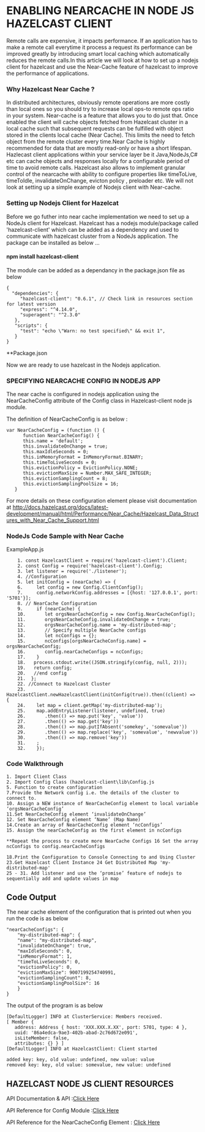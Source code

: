 # ENABLING NEARCACHE IN NODE JS HAZELCAST CLIENT 
Remote calls are expensive, it impacts performance. If an application has to make a remote call everytime it process a request its performance can be improved greatly by introducing smart local caching which automatically reduces the remote calls.In this article we will look at how to set up a nodejs client for hazelcast and use the Near-Cache feature of hazelcast to improve the performance of applications.
### Why Hazelcast Near Cache ?
In distributed architectures, obviously remote operations are more costly than local ones so you should try to increase local ops-to remote ops ratio in your system. Near-cache is a feature that allows you to do just that. Once enabled the client will cache objects fetched from Hazelcast cluster in a local cache such that subsequent requests can be fulfilled with object stored in the clients local cache (Near Cache). This  limits the need to fetch object from the remote cluster every time.Near Cache is highly recommended for data  that are mostly read-only or have a short lifespan.
Hazlecast client applications within your service layer be it Java,NodeJs,C# etc can cache objects and responses locally for a configurable period of time to avoid remote calls. Hazelcast also allows to implement granular control of the nearcache with ability to configure properties like timeToLive, timeToIdle, invalidateOnChange, evicton policy , preloader etc.  We will not look at setting up a simple example of Nodejs client with Near-cache.   

### Setting up Nodejs Client for Hazelcat 
Before we go futher into near cache implementation we need to set up a NodeJs client for Hazelcast. Hazelcast has a nodejs module/package called 'hazelcast-client' which can be added as a dependency and used to communicate with hazelcast cluster from a NodeJs application. The package can be installed as below ...
   ####  npm install hazelcast-client
The module can be added as a dependancy in the package.json file as below 
```
{
  "dependencies": {
     "hazelcast-client": "0.6.1", // Check link in resources section for latest version
     "express": "^4.14.0",
     "superagent": "^2.3.0"
   },
   "scripts": {
     "test": "echo \"Warn: no test specified\" && exit 1",
   }
}
```
**Package.json

Now we are ready to use hazelcast in the Nodejs application.

### SPECIFYING NEARCACHE CONFIG IN NODEJS APP
The near cache is configured in nodejs application using the NearCacheConfig attribute of the Config class in Hazelcast-client node js module.

The definition of NearCacheConfig is as below :
```
var NearCacheConfig = (function () {
      function NearCacheConfig() {
      this.name = 'default';
      this.invalidateOnChange = true;
      this.maxIdleSeconds = 0;
      this.inMemoryFormat = InMemoryFormat.BINARY;
      this.timeToLiveSeconds = 0;
      this.evictionPolicy = EvictionPolicy.NONE;
      this.evictionMaxSize = Number.MAX_SAFE_INTEGER;
      this.evictionSamplingCount = 8;
      this.evictionSamplingPoolSize = 16;
   }
  ``` 
For more details on these configuration element please visit documentation at http://docs.hazelcast.org/docs/latest-development/manual/html/Performance/Near_Cache/Hazelcast_Data_Structures_with_Near_Cache_Support.html

### NodeJs Code Sample with Near Cache
ExampleApp.js
```
    1. const HazelcastClient = require('hazelcast-client').Client;
    2. const Config = require('hazelcast-client').Config;
    3. let listener = require('./listener');
    4. //Configuration
    5. let initConfig = (nearCache) => {
    6.     let config = new Config.ClientConfig();
    7.     config.networkConfig.addresses = [{host: '127.0.0.1', port: '5701'}];
    8. // NearCache Configuration
    9.     if (nearCache) {
    10.       let orgsNearCacheConfig = new Config.NearCacheConfig();
    11.       orgsNearCacheConfig.invalidateOnChange = true;
    12.       orgsNearCacheConfig.name = 'my-distributed-map';
    13.       // Specify multiple NearCache configs
    14.       let ncConfigs = {};
    15.       ncConfigs[orgsNearCacheConfig.name] = orgsNearCacheConfig;
    16.       config.nearCacheConfigs = ncConfigs;
    17.    }
    18.   process.stdout.write((JSON.stringify(config, null, 2)));
    19.   return config;
    20.   //end config
    21.  };
    22. //Connect to Hazelcast Cluster
    23. HazelcastClient.newHazelcastClient(initConfig(true)).then((client) => {
    24.    let map = client.getMap('my-distributed-map');
    25.    map.addEntryListener(listener, undefined, true)
    26.       .then(() => map.put('key', 'value'))
    27.       .then(() => map.get('key'))
    28.       .then(() => map.putIfAbsent('somekey', 'somevalue'))
    29.       .then(() => map.replace('key', 'somevalue', 'newvalue'))
    30.       .then(() => map.remove('key'))
    31.    ;
    32.    });
   ```
   
   
 ### Code Walkthrough

```
1. Import Client Class
2. Import Config Class (hazelcast-client\lib\Config.js 
5. Function to create configuration
7.Provide the Network config i.e. the details of the cluster to connect to. 
10. Assign a NEW instance of NearCacheConfig element to local variable ‘orgsNearCacheConfig’
11.Set NearCacheConfig element ‘invalidateOnChange’ 
12. Set NearCacheConfig element ‘Name’ (Map Name)
14.Create an array of NearCacheConfig element ‘ncConfigs’ 
15. Assign the nearCacheConfig as the first element in ncConfigs

**Repeat the process to create more NearCache Configs 16 Set the array ncConfigs to config.nearCacheConfigs

18.Print the Configuration to Console Connecting to and Using Cluster
23.Get Hazelcast Client Instance 24 Get Distributed Map 'my-distributed-map'
25 - 31. Add listener and use the ‘promise’ feature of nodejs to sequentially add and update values in map
```
## Code Output
The near cache element of the configuration that is printed out when you run the code is as below 
```
"nearCacheConfigs": {
    "my-distributed-map": {
    "name": "my-distributed-map",
    "invalidateOnChange": true,
    "maxIdleSeconds": 0,
    "inMemoryFormat": 1,
    "timeToLiveSeconds": 0,
    "evictionPolicy": 0,
    "evictionMaxSize": 9007199254740991,
    "evictionSamplingCount": 8,
    "evictionSamplingPoolSize": 16
    }
}
```

The output of the program is as below 
```
[DefaultLogger] INFO at ClusterService: Members received.
[ Member {
   address: Address { host: 'XXX.XXX.X.XX', port: 5701, type: 4 },
   uuid: '86a4edca-9ae3-402b-abad-2c76d672e091',
   isLiteMember: false,
   attributes: {} } ]
[DefaultLogger] INFO at HazelcastClient: Client started

added key: key, old value: undefined, new value: value
removed key: key, old value: somevalue, new value: undefined

```
## HAZELCAST NODE JS CLIENT RESOURCES
API Documentation & API :[Click Here](http://hazelcast.github.io/hazelcast-nodejs-client/api/0.6.1/docs/)

API Reference for Config Module :[Click Here](http://hazelcast.github.io/hazelcast-nodejs-client/api/0.6.1/docs/modules/_config_.html)

API Reference for the NearCacheConfig Element : [Click Here](http://hazelcast.github.io/hazelcast-nodejs-client/api/0.6.1/docs/classes/_config_.nearcacheconfig.html)
